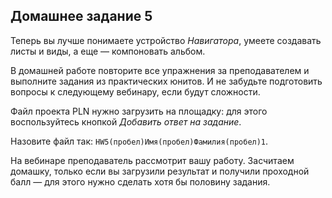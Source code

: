 ## Домашнее задание 5

Теперь вы лучше понимаете устройство *Навигатора*, умеете создавать листы и виды, а еще — компоновать альбом.

В домашней работе повторите все упражнения за преподавателем и выполните задания из практических юнитов. И не забудьте подготовить вопросы к следующему вебинару, если будут сложности.

Файл проекта PLN нужно загрузить на площадку: для этого воспользуйтесь кнопкой *Добавить ответ на задание*.

Назовите файл так: `HW5(пробел)Имя(пробел)Фамилия(пробел)1`.

На вебинаре преподаватель рассмотрит вашу работу. Засчитаем домашку, только если вы загрузили результат и получили проходной балл — для этого нужно сделать хотя бы половину задания.
